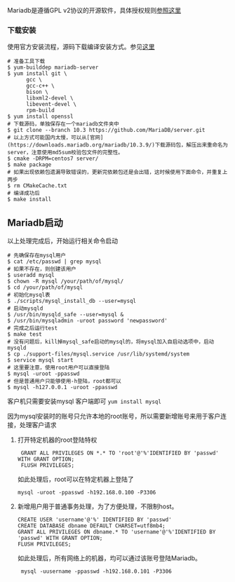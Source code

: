 Mariadb是遵循GPL v2协议的开源软件，具体授权规则[参照这里](https://github.com/atan135/book-notes/blob/master/%E8%B5%84%E6%96%99%E6%94%B6%E5%BD%95/%E5%BC%80%E6%BA%90%E5%8D%8F%E8%AE%AE%E4%BB%8B%E7%BB%8D.md)

### 下载安装

使用官方安装流程，源码下载编译安装方式。参见[这里](https://mariadb.com/kb/en/library/source-building-mariadb-on-centos/)

```shell
# 准备工具下载
$ yum-builddep mariadb-server
$ yum install git \
      gcc \
      gcc-c++ \
      bison \
      libxml2-devel \
      libevent-devel \
      rpm-build
$ yum install openssl
# 下载源码，单独保存在一个mariadb文件夹中
$ git clone --branch 10.3 https://github.com/MariaDB/server.git
# 以上方式可能国内太慢，可以从[官网](https://downloads.mariadb.org/mariadb/10.3.9/)下载源码包，解压出来重命名为server，注意使用md5sum校验包文件的完整性。
$ cmake -DRPM=centos7 server/
$ make package
# 如果出现依赖包遗漏导致错误的，更新完依赖包还是会出错，这时候使用下面命令，并重复上两步
$ rm CMakeCache.txt
# 编译成功后
$ make install
```



## Mariadb启动

以上处理完成后，开始运行相关命令启动

```
# 先确保存在mysql用户
$ cat /etc/passwd | grep mysql
# 如果不存在，则创建该用户
$ useradd mysql
$ chown -R mysql /your/path/of/mysql/
$ cd /your/path/of/mysql
# 初始化mysql表
$ ./scripts/mysql_install_db --user=mysql
# 启动mysqld
$ /usr/bin/mysqld_safe --user=mysql &  
$ /usr/bin/mysqladmin -uroot password 'newpassword'
# 完成之后运行test
$ make test
# 没有问题后，kill掉mysql_safe启动的mysql的，将mysql加入自启动选项中，启动mysqld
$ cp ./support-files/mysql.service /usr/lib/systemd/system
$ service mysql start
# 这里要注意，使用root用户可以直接登陆
$ mysql -uroot -ppasswd
# 但是普通用户只能够使用-h登陆，root都可以
$ mysql -h127.0.0.1 -uroot -ppasswd
```

客户机只需要安装mysql 客户端即可 `yum install mysql`

因为mysql安装时的账号只允许本地的root账号，所以需要新增账号来用于客户连接，处理客户请求

1. 打开特定机器的root登陆特权

   ```mysql
    GRANT ALL PRIVILEGES ON *.* TO 'root'@'%'IDENTIFIED BY 'passwd' WITH GRANT OPTION;
    FLUSH PRIVILEGES;
   ```

   如此处理后，root可以在特定机器上登陆了

   `mysql -uroot -ppasswd -h192.168.0.100 -P3306`

2. 新增用户用于普通事务处理，为了方便处理，不限制host。

   ```mysql
   CREATE USER 'username'@'%' IDENTIFIED BY 'passwd'
   CREATE DATABASE dbname DEFAULT CHARSET=utf8mb4;
   GRANT ALL PRIVILEGES ON dbname.* TO 'username'@'%'IDENTIFIED BY 'passwd' WITH GRANT OPTION;
   FLUSH PRIVILEGES;
   ```

   如此处理后，所有网络上的机器，均可以通过该账号登陆Mariadb。

   ` mysql -uusername -ppasswd -h192.168.0.101 -P3306`